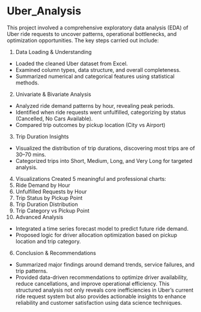 # Uber_Analysis
This project involved a comprehensive exploratory data analysis (EDA) of Uber ride requests
to uncover patterns, operational bottlenecks, and optimization opportunities. The key steps
carried out include:
 1. Data Loading & Understanding
* Loaded the cleaned Uber dataset from Excel.
* Examined column types, data structure, and overall completeness.
* Summarized numerical and categorical features using statistical methods.
 2. Univariate & Bivariate Analysis
* Analyzed ride demand patterns by hour, revealing peak periods.
* Identified when ride requests went unfulfilled, categorizing by status (Cancelled, No
Cars Available).
* Compared trip outcomes by pickup location (City vs Airport)
 3. Trip Duration Insights
* Visualized the distribution of trip durations, discovering most trips are of 30–70 mins.
* Categorized trips into Short, Medium, Long, and Very Long for targeted analysis.
 4. Visualizations
Created 5 meaningful and professional charts:
1. Ride Demand by Hour
2. Unfulfilled Requests by Hour
3. Trip Status by Pickup Point
4. Trip Duration Distribution
5. Trip Category vs Pickup Point
 5. Advanced Analysis
* Integrated a time series forecast model to predict future ride demand.
* Proposed logic for driver allocation optimization based on pickup location and trip
category.
6. Conclusion & Recommendations
* Summarized major findings around demand trends, service failures, and trip patterns.
*  Provided data-driven recommendations to optimize driver availability, reduce
cancellations, and improve operational efficiency.
This structured analysis not only reveals core inefficiencies in Uber’s current ride request
system but also provides actionable insights to enhance reliability and customer satisfaction
using data science techniques.
